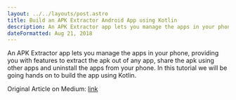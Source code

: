 ```yaml
---
layout: ../../layouts/post.astro
title: Build an APK Extractor Android App using Kotlin
description: An APK Extractor app lets you manage the apps in your phone, providing you with features to extract the apk out of any app, share the apk using other apps and uninstall the apps from your phone. In this tutorial we will be going hands on to build the app using Kotlin.
dateFormatted: Aug 21, 2018
---
```


An APK Extractor app lets you manage the apps in your phone, providing you with features to extract the apk out of any app, share the apk using other apps and uninstall the apps from your phone. In this tutorial we will be going hands on to build the app using Kotlin.

Original Article on Medium: [link](https://medium.com/@rajdeepsingh/a-quick-reference-for-bounding-boxes-in-object-detection-f02119ddb76b)
